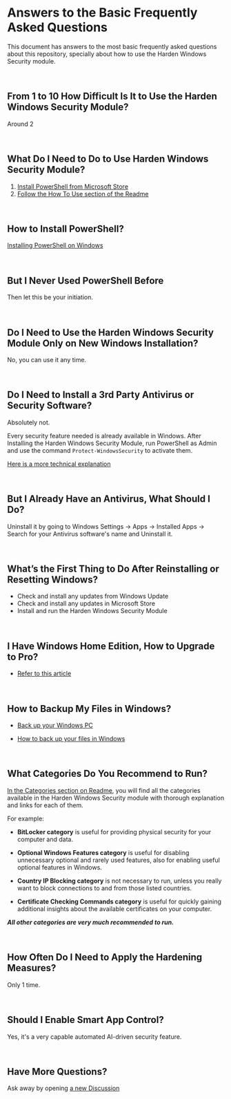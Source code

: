# Answers to the Basic Frequently Asked Questions

This document has answers to the most basic frequently asked questions about this repository, specially about how to use the Harden Windows Security module.

<br>

## From 1 to 10 How Difficult Is It to Use the Harden Windows Security Module?

Around 2

<br>

## What Do I Need to Do to Use Harden Windows Security Module?

1. [Install PowerShell from Microsoft Store](https://www.microsoft.com/store/productid/9MZ1SNWT0N5D)
2. [Follow the How To Use section of the Readme](https://github.com/HotCakeX/Harden-Windows-Security?tab=readme-ov-file#-install-the-harden-windows-security-module-from-powershell-gallery)

<br>

## How to Install PowerShell?

[Installing PowerShell on Windows](https://learn.microsoft.com/en-us/powershell/scripting/install/installing-powershell-on-windows)

<br>

## But I Never Used PowerShell Before

Then let this be your initiation.

<br>

## Do I Need to Use the Harden Windows Security Module Only on New Windows Installation?

No, you can use it any time.

<br>

## Do I Need to Install a 3rd Party Antivirus or Security Software?

Absolutely not.

Every security feature needed is already available in Windows. After Installing the Harden Windows Security Module, run PowerShell as Admin and use the command `Protect-WindowsSecurity` to activate them.

[Here is a more technical explanation](https://github.com/HotCakeX/Harden-Windows-Security/issues/103#issuecomment-1707940307)

<br>

## But I Already Have an Antivirus, What Should I Do?

Uninstall it by going to Windows Settings -> Apps -> Installed Apps -> Search for your Antivirus software's name and Uninstall it.

<br>

## What’s the First Thing to Do After Reinstalling or Resetting Windows?

* Check and install any updates from Windows Update
* Check and install any updates in Microsoft Store
* Install and run the Harden Windows Security Module

<br>

## I Have Windows Home Edition, How to Upgrade to Pro?

* [Refer to this article](https://support.microsoft.com/en-us/windows/upgrade-windows-home-to-windows-pro-ef34d520-e73f-3198-c525-d1a218cc2818)

<br>

## How to Backup My Files in Windows?

* [Back up your Windows PC](https://support.microsoft.com/en-us/windows/back-up-your-windows-pc-87a81f8a-78fa-456e-b521-ac0560e32338)

* [How to back up your files in Windows](https://www.microsoft.com/en-us/windows/learning-center/back-up-files)

<br>

## What Categories Do You Recommend to Run?

[In the Categories section on Readme](https://github.com/HotCakeX/Harden-Windows-Security?tab=readme-ov-file#hardening-categories), you will find all the categories available in the Harden Windows Security module with thorough explanation and links for each of them.

For example:

* **BitLocker category** is useful for providing physical security for your computer and data.

* **Optional Windows Features category** is useful for disabling unnecessary optional and rarely used features, also for enabling useful optional features in Windows.

* **Country IP Blocking category** is not necessary to run, unless you really want to block connections to and from those listed countries.

* **Certificate Checking Commands category** is useful for quickly gaining additional insights about the available certificates on your computer.

***All other categories are very much recommended to run.***

<br>

## How Often Do I Need to Apply the Hardening Measures?

Only 1 time.

<br>

## Should I Enable Smart App Control?

Yes, it's a very capable automated AI-driven security feature.

<br>

## Have More Questions?

Ask away by opening [a new Discussion](https://github.com/HotCakeX/Harden-Windows-Security/discussions)

<br>
